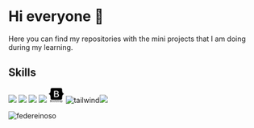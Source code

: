 # Hi everyone 👋

Here you can find my repositories with the mini projects that I am doing during my learning. 




## Skills

<img src="https://cdn-icons-png.flaticon.com/512/174/174854.png" width="30"> <img src="https://cdn-icons-png.flaticon.com/512/732/732190.png" width="30"> <img src="https://cdn.icon-icons.com/icons2/2108/PNG/512/javascript_icon_130900.png" width="30"> <img src="https://cdn.icon-icons.com/icons2/2415/PNG/512/react_original_logo_icon_146374.png" width="30"> <img src="https://raw.githubusercontent.com/devicons/devicon/master/icons/bootstrap/bootstrap-plain-wordmark.svg" alt="bootstrap" width="30" height="30"/> <img src="https://www.vectorlogo.zone/logos/tailwindcss/tailwindcss-icon.svg" alt="tailwind" width="30" height="30"/><img src="https://img.icons8.com/fluency/30/null/figma.png"/> 

<p><img align="left" src="https://github-readme-stats-sigma-five.vercel.app/api/top-langs?username=federeinoso&text_color=c9d1d9&show_icons=true&locale=en&layout=compact&title_color=c9d1d9&bg_color=0d1117&border_color=343941" alt="federeinoso" /></p>
